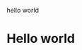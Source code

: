 hello world
<!DOCTYPE html>
<html>
   <head>
     <title>Hello world</title>
   <head>
   <body>
     <h1>Hello world</h1>
   </body>
</html>

